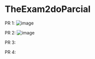 # TheExam2doParcial

PR 1:
![image](https://github.com/user-attachments/assets/782e1a03-4168-487d-85b7-c05ef5435476)

PR 2:
![image](https://github.com/user-attachments/assets/4b21c7ef-46bd-4590-942f-72d3c121a10e)

PR 3:

PR 4:
